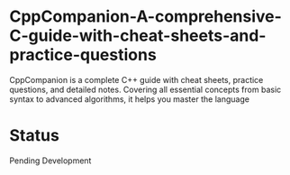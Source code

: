 # CppCompanion-A-comprehensive-C-guide-with-cheat-sheets-and-practice-questions
CppCompanion is a complete C++ guide with cheat sheets, practice questions, and detailed notes. Covering all essential concepts from basic syntax to advanced algorithms, it helps you master the language

# Status
Pending Development
